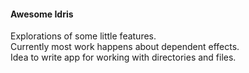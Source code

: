 #### Awesome Idris

Explorations of some little features.  
Currently most work happens about dependent effects.  
Idea to write app for working with directories and files.
